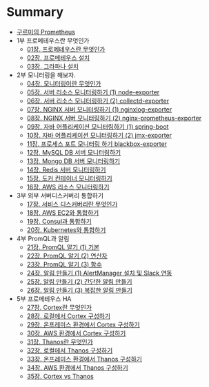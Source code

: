 # Summary

* [구르미의 Prometheus](README.md)
* 1부 프로메테우스란 무엇인가
  * [01장. 프로메테우스란 무엇인가](./part1/01_what_is_prometheus/01_what_is_prometheus.md)
  * [02장. 프로메테우스 설치](./part1/02_install_prometheus/02_install_prometheus.md)
  * [03장. 그라파나 설치](./part1/03_install_grafana/03_install_grafana.md)
* 2부 모니터링을 해보자.
  * [04장. 모니터링이란 무엇인가]()
  * [05장. 서버 리소스 모니터링하기 (1) node-exporter](./part2/05_server_monitoring_01/05_server_monitoring_01.md)
  * [06장. 서버 리소스 모니터링하기 (2) collectd-exporter](./part2/06_server_monitoring_02/06_server_monitoring_02.md)
  * [07장. NGINX 서버 모니터링하기 (1) nginxlog-exporter](./part2/07_nginx_server_monitoring_01/07_nginx_server_monitoring_01.md)
  * [08장. NGINX 서버 모니터링하기 (2) nginx-prometheus-exporter](./part2/08_nginx_server_monitoring_02/08_nginx_server_monitoring_02.md)
  * [09장. 자바 어플리케이션 모니터링하기 (1) spring-boot](./part2/09/09_application_monitoring.md)
  * [10장. 자바 어플리케이션 모니터링하기 (2) jmx-exporter]()
  * [11장. 프로세스 포트 모니터링 하기 blackbox-exporter](./part2/11_process_port_monitoring/11_process_port_monitoring.md)
  * [12장. MySQL DB 서버 모니터링하기]()
  * [13장. Mongo DB 서버 모니터링하기]()
  * [14장. Redis 서버 모니터링하기]()
  * [15장. 도커 컨테이너 모니터링하기]()
  * [16장. AWS 리소스 모니터링하기]()
* 3부 외부 서버디스커버리 통합하기
  * [17장. 서비스 디스커버리란 무엇인가]()
  * [18장. AWS EC2와 통합하기]()
  * [19장. Consul과 통합하기]()
  * [20장. Kubernetes와 통합하기]()
* 4부 PromQL과 알림
  * [21장. PromQL 알기 (1) 기본]()
  * [22장. PromQL 알기 (2) 연산자]()
  * [23장. PromQL 알기 (3) 함수]()
  * [24장. 알림 만들기 (1) AlertManager 설치 및 Slack 연동]()
  * [25장. 알림 만들기 (2) 간단한 알림 만들기]()
  * [26장. 알림 만들기 (3) 복잡한 알림 만들기]()
* 5부 프로메테우스 HA
  * [27장. Cortex란 무엇인가]()
  * [28장. 로컬에서 Cortex 구성하기]()
  * [29장. 온프레미스 환경에서 Cortex 구성하기]()
  * [30장. AWS 환경에서 Cortex 구성하기]()
  * [31장. Thanos란 무엇인가]()
  * [32장. 로컬에서 Thanos 구성하기]()
  * [33장. 온프레미스 환경에서 Thanos 구성하기]()
  * [34장. AWS 환경에서 Thanos 구성하기]()
  * [35장. Cortex vs Thanos]()